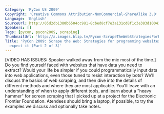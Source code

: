 ```yaml
---
Category: 'PyCon US 2009'
Copyright: 'Creative Commons Attribution-NonCommercial-ShareAlike 3.0'
Language: 'English'
SourceUrl: http://05d2db1380b6504cc981-8cbed8cf7e3a131cd8f1c3e383d10041.r93.cf2.rackcdn.com/pycon-us-2009/165_pycon-2009-scrape-the-web-strategies-for-programming-websites-that-don-t-expect-it-part-2-of-3.mp4
Speakers: []
Tags: [pycon, pycon2009, scraping]
ThumbnailUrl: 'http://a.images.blip.tv/Pycon-ScrapeTheWebStrategiesForProgrammingWebsitesThatDontExp443-212.jpg'
Title: 'PyCon 2009: Scrape the Web: Strategies for programming websites that don''t
  expect it (Part 2 of 3)'
---
```

  
[VIDEO HAS ISSUES: Speaker walked away from the mic most of the time.] Do you
find yourself faced with websites that have data you need to extract? Would
your life be simpler if you could programmatically input data into web
applications, even those tuned to resist interaction by bots? We'll discuss
the basics of web scraping, and then dive into the details of different
methods and where they are most applicable. You'll leave with an understanding
of when to apply different tools, and learn about a "heavy hammer" for screen
scraping that I picked up at a project for the Electronic Frontier Foundation.
Atendees should bring a laptop, if possible, to try the examples we discuss
and optionally take notes.
